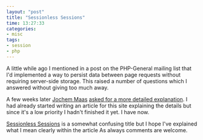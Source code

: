 ```yaml
---
layout: "post"
title: "Sessionless Sessions"
time: 13:27:33
categories: 
- misc
tags: 
- session
- php
---
```

A little while ago I mentioned in a post on the PHP-General mailing list that I'd implemented a way to persist data between page requests without requiring server-side storage. This raised a number of questions which I answered without giving too much away.

A few weeks later <a href="http://iamjochem.com/" title="The website of Jochem Maas">Jochem Maas</a> <a href="http://marc.info/?l=php-general&amp;m=120463909026488&amp;w=2" title="maintaining [user] state without a session">asked for a more detailed explanation</a>. I had already started writing an article for this site explaining the details but since it's a low priority I hadn't finished it yet. I have now.

<a href="http://stut.net/2008/07/26/sessionless-sessions-2/" title="Sessionless Sessions">Sessionless Sessions</a> is a somewhat confusing title but I hope I've explained what I mean clearly within the article As always comments are welcome.